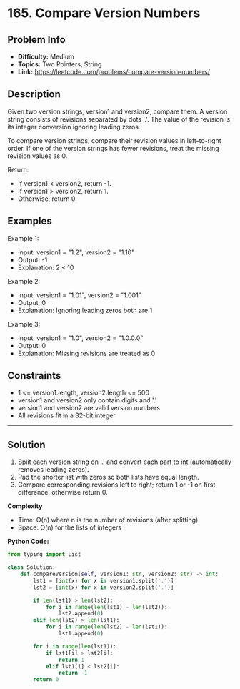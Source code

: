 # 165. Compare Version Numbers

## Problem Info

- **Difficulty:** Medium
- **Topics:** Two Pointers, String
- **Link:** https://leetcode.com/problems/compare-version-numbers/

## Description

Given two version strings, version1 and version2, compare them. A version string consists of revisions separated by dots '.'. The value of the revision is its integer conversion ignoring leading zeros.

To compare version strings, compare their revision values in left-to-right order. If one of the version strings has fewer revisions, treat the missing revision values as 0.

Return:

- If version1 < version2, return -1.
- If version1 > version2, return 1.
- Otherwise, return 0.

## Examples

Example 1:

- Input: version1 = "1.2", version2 = "1.10"
- Output: -1
- Explanation: 2 < 10

Example 2:

- Input: version1 = "1.01", version2 = "1.001"
- Output: 0
- Explanation: Ignoring leading zeros both are 1

Example 3:

- Input: version1 = "1.0", version2 = "1.0.0.0"
- Output: 0
- Explanation: Missing revisions are treated as 0

## Constraints

- 1 <= version1.length, version2.length <= 500
- version1 and version2 only contain digits and '.'
- version1 and version2 are valid version numbers
- All revisions fit in a 32-bit integer

---

## Solution

1. Split each version string on '.' and convert each part to int (automatically removes leading zeros).
2. Pad the shorter list with zeros so both lists have equal length.
3. Compare corresponding revisions left to right; return 1 or -1 on first difference, otherwise return 0.

**Complexity**

- Time: O(n) where n is the number of revisions (after splitting)
- Space: O(n) for the lists of integers

**Python Code:**

```python
from typing import List

class Solution:
    def compareVersion(self, version1: str, version2: str) -> int:
        lst1 = [int(x) for x in version1.split('.')]
        lst2 = [int(x) for x in version2.split('.')]

        if len(lst1) > len(lst2):
            for i in range(len(lst1) - len(lst2)):
                lst2.append(0)
        elif len(lst2) > len(lst1):
            for i in range(len(lst2) - len(lst1)):
                lst1.append(0)

        for i in range(len(lst1)):
            if lst1[i] > lst2[i]:
                return 1
            elif lst1[i] < lst2[i]:
                return -1
        return 0
```
